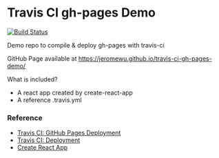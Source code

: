 Travis CI gh-pages Demo
=========================

[![Build Status](https://travis-ci.org/jeromewu/travis-ci-gh-pages-demo.svg?branch=master)](https://travis-ci.org/jeromewu/travis-ci-gh-pages-demo)

Demo repo to compile &amp; deploy gh-pages with travis-ci

GitHub Page available at https://jeromewu.github.io/travis-ci-gh-pages-demo/

What is included?

- A react app created by create-react-app
- A reference .travis.yml

### Reference

- [Travis CI: GitHub Pages Deployment](https://docs.travis-ci.com/user/deployment/pages)
- [Travis CI: Deployment](https://docs.travis-ci.com/user/deployment)
- [Create React App](https://github.com/facebook/create-react-app)
